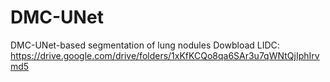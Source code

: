 # DMC-UNet
DMC-UNet-based segmentation of lung nodules
Dowbload LIDC: https://drive.google.com/drive/folders/1xKfKCQo8qa6SAr3u7qWNtQjIphIrvmd5
